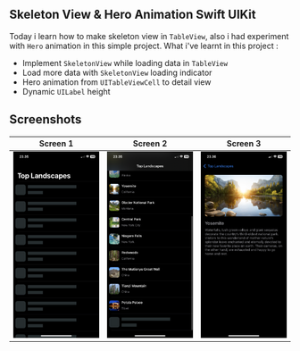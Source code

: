 ## Skeleton View & Hero Animation Swift UIKit

Today i learn how to make skeleton view in `TableView`, also i had experiment with `Hero` animation in this simple project. What i've learnt in this project : 
- Implement `SkeletonView` while loading data in `TableView`
- Load more data with `SkeletonView` loading indicator
- Hero animation from `UITableViewCell` to detail view
- Dynamic `UILabel` height

## Screenshots

|Screen 1|Screen 2|Screen 3|
|---|---|---|
|<img src="ss1.PNG" width=400 />|<img src="ss2.PNG" width=400 />|<img src="ss3.PNG" width=400 />|

